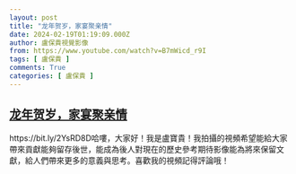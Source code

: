 ```yaml
---
layout: post
title: "龙年贺岁，家宴聚亲情"
date: 2024-02-19T01:19:09.000Z
author: 盧保貴視覺影像
from: https://www.youtube.com/watch?v=B7mWicd_r9I
tags: [ 盧保貴 ]
comments: True
categories: [ 盧保貴 ]
---
```

<!--1708305549000-->
[龙年贺岁，家宴聚亲情](https://www.youtube.com/watch?v=B7mWicd_r9I)
------

<div>
https://bit.ly/2YsRD8D哈嘍，大家好！我是盧寶貴！我拍攝的視頻希望能給大家帶來貢獻能夠留存後世，能成為後人對現在的歷史參考期待影像能為將來保留文獻，給人們帶來更多的意義與思考。喜歡我的視頻記得評論哦！
</div>
